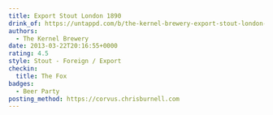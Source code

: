 ```yaml
---
title: Export Stout London 1890
drink_of: https://untappd.com/b/the-kernel-brewery-export-stout-london-1890/13241
authors:
  - The Kernel Brewery
date: 2013-03-22T20:16:55+0000
rating: 4.5
style: Stout - Foreign / Export
checkin:
  title: The Fox
badges:
  - Beer Party
posting_method: https://corvus.chrisburnell.com
---
```

